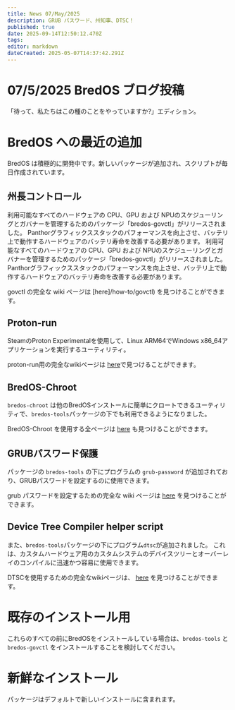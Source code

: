 ```yaml
---
title: News 07/May/2025
description: GRUB パスワード、州知事、DTSC！
published: true
date: 2025-09-14T12:50:12.470Z
tags:
editor: markdown
dateCreated: 2025-05-07T14:37:42.291Z
---
```


# 07/5/2025 BredOS ブログ投稿

「待って、私たちはこの種のことをやっていますか?」エディション。

# BredOS への最近の追加

BredOS は積極的に開発中です。新しいパッケージが追加され、スクリプトが毎日作成されています。

## 州長コントロール

利用可能なすべてのハードウェアの CPU、GPU および NPUのスケジューリングとガバナーを管理するためのパッケージ「bredos-govctl」がリリースされました。
Panthorグラフィックススタックのパフォーマンスを向上させ、バッテリ上で動作するハードウェアのバッテリ寿命を改善する必要があります。
利用可能なすべてのハードウェアの CPU、GPU および NPUのスケジューリングとガバナーを管理するためのパッケージ「bredos-govctl」がリリースされました。
Panthorグラフィックススタックのパフォーマンスを向上させ、バッテリ上で動作するハードウェアのバッテリ寿命を改善する必要があります。

govctl の完全な wiki ページは [here]/how-to/govctl) を見つけることができます。

## Proton-run

SteamのProton Experimentalを使用して、Linux ARM64でWindows x86_64アプリケーションを実行するユーティリティ。

proton-run用の完全なwikiページは [here](/how-to/proton-run)で見つけることができます。

## BredOS-Chroot

`bredos-chroot` は他のBredOSインストールに簡単にクロートできるユーティリティで、`bredos-tools`パッケージの下でも利用できるようになりました。

BredOS-Chroot を使用する全ページは [here](/how-to/bredos-chroot) も見つけることができます。

## GRUBパスワード保護

パッケージの `bredos-tools` の下にプログラムの `grub-password` が追加されており、GRUBパスワードを設定するのに使用できます。

grub パスワードを設定するための完全な wiki ページは [here](/Tools#grub-password-protection) を見つけることができます。

## Device Tree Compiler helper script

また、`bredos-tools`パッケージの下にプログラム`dtsc`が追加されました。 これは、カスタムハードウェア用のカスタムシステムのデバイスツリーとオーバーレイのコンパイルに迅速かつ容易に使用できます。

DTSCを使用するための完全なwikiページは、 [here](/Tools#dtsc-helper-script) を見つけることができます。

# 既存のインストール用

これらのすべての前にBredOSをインストールしている場合は、`bredos-tools` と `bredos-govctl` をインストールすることを検討してください。

# 新鮮なインストール

パッケージはデフォルトで新しいインストールに含まれます。